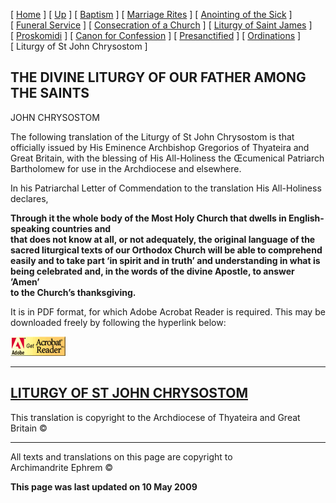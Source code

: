 \[ [Home](index.md) \] \[ [Up](eucholog.md) \]
\[ [Baptism](baptism.md) \] \[ [Marriage Rites](marriage.md) \]
\[ [Anointing of the Sick](anointin.md) \]
\[ [Funeral Service](funeral.md) \]
\[ [Consecration of a Church](dedic-int.md) \]
\[ [Liturgy of Saint James](lit-james.md) \]
\[ [Proskomidi](proskomidi.md) \]
\[ [Canon for Confession](canon_for_confession.md) \]
\[ [Presanctified](presanctified.md) \]
\[ [Ordinations](ordinations.md) \] \[ Liturgy of St John Chrysostom \]

## THE DIVINE LITURGY OF OUR FATHER AMONG THE SAINTS  
JOHN CHRYSOSTOM

The following translation of the Liturgy of St John Chrysostom is that
officially issued by His Eminence Archbishop Gregorios of Thyateira and
Great Britain, with the blessing of His All-Holiness the Œcumenical
Patriarch Bartholomew for use in the Archdiocese and elsewhere.

In his Patriarchal Letter of Commendation to the translation His
All-Holiness declares,

**Through it the whole body of the Most Holy Church that dwells in
English-speaking countries and  
that does not know at all, or not adequately, the original language of
the sacred liturgical texts of our Orthodox Church will be able to
comprehend easily and to take part ‘in spirit and in truth’ and
understanding in what is being celebrated and, in the words of the
divine Apostle, to answer ’Amen’  
to the Church’s thanksgiving.**

It is in PDF format, for which Adobe Acrobat Reader is required. This
may be downloaded freely by following the hyperlink below:

[![](getacro.gif)](http://www.adobe.com)

****

## [LITURGY OF ST JOHN CHRYSOSTOM](LIT-ENGF%20WWW.pdf)

This translation is copyright to the Archdiocese of Thyateira and Great
Britain ©

-----

All texts and translations on this page are copyright to  
Archimandrite Ephrem ©

**This page was last updated on 10 May 2009**

